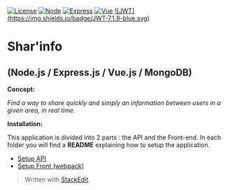 [ ![License](https://img.shields.io/badge/License-GPL3.0-blue.svg)](https://github.com/Arctic76/Sharing-System/blob/master/LICENSE) [ ![Node](https://img.shields.io/badge/Node-4.6.0-blue.svg)](https://nodejs.org/en/) [ ![Express](https://img.shields.io/badge/Express.js-4.13.4-blue.svg)](http://expressjs.com/) [ ![Vue](https://img.shields.io/badge/Vue.js-2.0.1-blue.svg)](https://vuejs.org/) [ ![JWT] (https://img.shields.io/badge/JWT-7.1.9-blue.svg)](https://jwt.io/)

**Shar'info**
=============

(Node.js / Express.js / Vue.js / MongoDB)
-----------------------------------------

**Concept:**

*Find a way to share quickly and simply an information between users in a given area, in real time.*

**Installation:**

This application is divided into 2 parts : the API and the Front-end. In each folder you will find a **README** explaining how to setup the application.

 - [Setup API](https://github.com/Arctic76/Sharing-System/tree/dev/API)
 - [Setup Front (webpack)](https://github.com/Arctic76/Sharing-System/tree/dev/Front)





> Written with [StackEdit](https://stackedit.io/).

